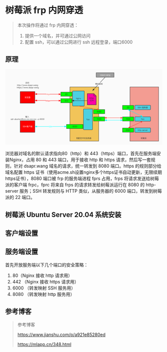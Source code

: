# 树莓派 frp 内网穿透
> 本次操作将通过 frp 内网穿透：
>
> 1. 提供一个域名，并可通过公网访问
> 2. 配置 ssh，可以通过公网进行 ssh 远程登录，端口6000
## 原理
![frp架构图](../.vuepress/public/images/frp架构图.jpg)

浏览器对域名的默认请求指向80（http）和 443（https）端口，首先在服务端安装Nginx，占用 80 和 443 端口，用于接收 http 和 https 请求，然后写一套规则，针对 dsapr.wang 域名的请求，统一转发到 8080 端口。https 的规则部分给域名配置 https 证书（使用acme.sh设置nginx多个https证书自动更新，无限续期https证书），8080 端口被 frp 的服务端进程 fprs 占用，frps 将请求发送给树莓派的客户端 frpc，fprc 将来自 frps 的请求转发给树莓派运行在 8080 的 http-server 服务；SSH 转发规则与 HTTP 类似，从服务器的 6000 端口，转发到树莓派的 22 端口。

## 树莓派 Ubuntu Server 20.04 系统安装

## 客户端设置

## 服务端设置

首先开放服务端以下几个端口的安全策略：

1. 80（Nginx 接收 http 请求用）
2. 442 （Nginx 接收 https 请求用）
3. 6000 （转发映射 SSH 服务用）
4. 8080 （转发映射 http 服务用）

## 参考博客

> 参考博客
> 
> https://www.jianshu.com/p/a921e85280ed
> 
> https://mlapp.cn/348.html